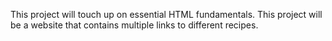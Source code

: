 This project will touch up on essential HTML fundamentals.
This project will be a website that contains multiple links to different recipes.
